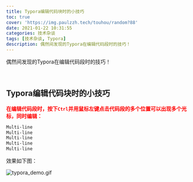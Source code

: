 ```yaml
---
title: Typora编辑代码块时的小技巧
toc: true
cover: 'https://img.paulzzh.tech/touhou/random?88'
date: 2021-01-22 10:31:55
categories: 技术杂谈
tags: [技术杂谈, Typora]
description: 偶然间发现的Typora在编辑代码段时的技巧！
---
```


偶然间发现的Typora在编辑代码段时的技巧！

<br/>

<!--more-->

## **Typora编辑代码块时的小技巧**

<font color="#f00">**在编辑代码段时，按下`Ctrl`并用鼠标左键点击代码段的多个位置可以出现多个光标，同时编辑：**</font>

```txt
Multi-line
Multi-line
Multi-line
Multi-line
Multi-line
```

效果如下图：

![typora_demo.gif](https://cdn.jsdelivr.net/gh/jasonkayzk/blog_static/images/typora_demo.gif)

<br/>
